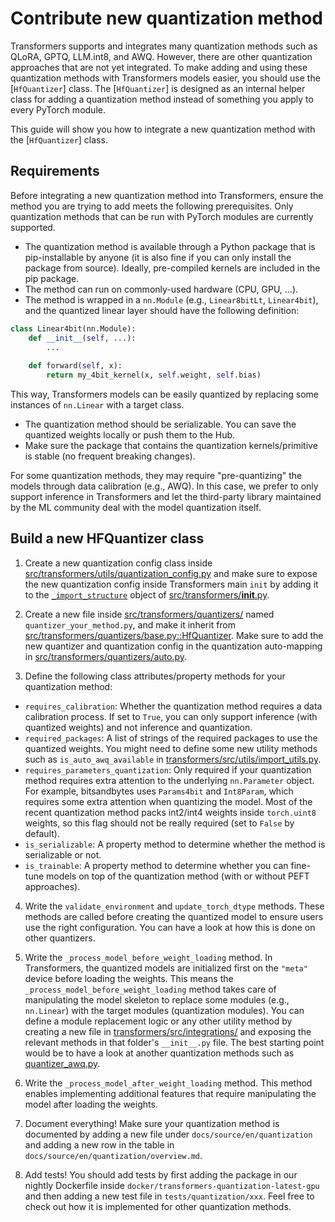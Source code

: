 <!--Copyright 2024 The HuggingFace Team. All rights reserved.

Licensed under the Apache License, Version 2.0 (the "License"); you may not use this file except in compliance with
the License. You may obtain a copy of the License at

http://www.apache.org/licenses/LICENSE-2.0

Unless required by applicable law or agreed to in writing, software distributed under the License is distributed on
an "AS IS" BASIS, WITHOUT WARRANTIES OR CONDITIONS OF ANY KIND, either express or implied. See the License for the
specific language governing permissions and limitations under the License.

⚠️ Note that this file is in Markdown but contain specific syntax for our doc-builder (similar to MDX) that may not be
rendered properly in your Markdown viewer.

-->

# Contribute new quantization method

Transformers supports and integrates many quantization methods such as QLoRA, GPTQ, LLM.int8, and AWQ. However, there are other quantization approaches that are not yet integrated. To make adding and using these quantization methods with Transformers models easier, you should use the [`HfQuantizer`] class. The [`HfQuantizer`] is designed as an internal helper class for adding a quantization method instead of something you apply to every PyTorch module.

This guide will show you how to integrate a new quantization method with the [`HfQuantizer`] class.

## Requirements

Before integrating a new quantization method into Transformers, ensure the method you are trying to add meets the following prerequisites. Only quantization methods that can be run with PyTorch modules are currently supported.

- The quantization method is available through a Python package that is pip-installable by anyone (it is also fine if you can only install the package from source). Ideally, pre-compiled kernels are included in the pip package.
- The method can run on commonly-used hardware (CPU, GPU, ...).
- The method is wrapped in a `nn.Module` (e.g., `Linear8bitLt`, `Linear4bit`), and the quantized linear layer should have the following definition:

```py
class Linear4bit(nn.Module):
    def __init__(self, ...):
        ...
    
    def forward(self, x):
        return my_4bit_kernel(x, self.weight, self.bias)
```

This way, Transformers models can be easily quantized by replacing some instances of `nn.Linear` with a target class.

- The quantization method should be serializable. You can save the quantized weights locally or push them to the Hub.
- Make sure the package that contains the quantization kernels/primitive is stable (no frequent breaking changes).

For some quantization methods, they may require "pre-quantizing" the models through data calibration (e.g., AWQ). In this case, we prefer to only support inference in Transformers and let the third-party library maintained by the ML community deal with the model quantization itself.

## Build a new HFQuantizer class

1. Create a new quantization config class inside [src/transformers/utils/quantization_config.py](https://github.com/huggingface/transformers/blob/abbffc4525566a48a9733639797c812301218b83/src/transformers/utils/quantization_config.py) and make sure to expose the new quantization config inside Transformers main `init` by adding it to the [`_import_structure`](https://github.com/huggingface/transformers/blob/abbffc4525566a48a9733639797c812301218b83/src/transformers/__init__.py#L1088) object of [src/transformers/__init__.py](https://github.com/huggingface/transformers/blob/abbffc4525566a48a9733639797c812301218b83/src/transformers/__init__.py).

2. Create a new file inside [src/transformers/quantizers/](https://github.com/huggingface/transformers/tree/abbffc4525566a48a9733639797c812301218b83/src/transformers/quantizers) named `quantizer_your_method.py`, and make it inherit from [src/transformers/quantizers/base.py::HfQuantizer](https://github.com/huggingface/transformers/blob/abbffc4525566a48a9733639797c812301218b83/src/transformers/quantizers/base.py#L28). Make sure to add the new quantizer and quantization config in the quantization auto-mapping in [src/transformers/quantizers/auto.py](https://github.com/huggingface/transformers/blob/abbffc4525566a48a9733639797c812301218b83/src/transformers/quantizers/auto.py).

3. Define the following class attributes/property methods for your quantization method:

* `requires_calibration`: Whether the quantization method requires a data calibration process. If set to `True`, you can only support inference (with quantized weights) and not inference and quantization.
* `required_packages`: A list of strings of the required packages to use the quantized weights. You might need to define some new utility methods such as `is_auto_awq_available` in [transformers/src/utils/import_utils.py](https://github.com/huggingface/transformers/blob/abbffc4525566a48a9733639797c812301218b83/src/transformers/utils/import_utils.py).
* `requires_parameters_quantization`: Only required if your quantization method requires extra attention to the underlying `nn.Parameter` object. For example, bitsandbytes uses `Params4bit` and `Int8Param`, which requires some extra attention when quantizing the model. Most of the recent quantization method packs int2/int4 weights inside `torch.uint8` weights, so this flag should not be really required (set to `False` by default).
* `is_serializable`: A property method to determine whether the method is serializable or not.
* `is_trainable`:  A property method to determine whether you can fine-tune models on top of the quantization method (with or without PEFT approaches).

4. Write the `validate_environment` and `update_torch_dtype` methods. These methods are called before creating the quantized model to ensure users use the right configuration. You can have a look at how this is done on other quantizers.

5. Write the `_process_model_before_weight_loading` method. In Transformers, the quantized models are initialized first on the `"meta"` device before loading the weights. This means the `_process_model_before_weight_loading` method takes care of manipulating the model skeleton to replace some modules (e.g., `nn.Linear`) with the target modules (quantization modules). You can define a module replacement logic or any other utility method by creating a new file in [transformers/src/integrations/](https://github.com/huggingface/transformers/tree/abbffc4525566a48a9733639797c812301218b83/src/transformers/integrations) and exposing the relevant methods in that folder's `__init__.py` file. The best starting point would be to have a look at another quantization methods such as [quantizer_awq.py](https://github.com/huggingface/transformers/blob/abbffc4525566a48a9733639797c812301218b83/src/transformers/quantizers/quantizer_awq.py).

6. Write the `_process_model_after_weight_loading` method. This method enables implementing additional features that require manipulating the model after loading the weights.

7. Document everything! Make sure your quantization method is documented by adding a new file under `docs/source/en/quantization` and adding a new row in the table in `docs/source/en/quantization/overview.md`.

8. Add tests! You should add tests by first adding the package in our nightly Dockerfile inside `docker/transformers-quantization-latest-gpu` and then adding a new test file in `tests/quantization/xxx`. Feel free to check out how it is implemented for other quantization methods.
